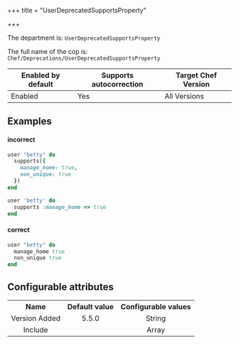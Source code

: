 +++
title = "UserDeprecatedSupportsProperty"

+++

<!-- This content is automatically generated. See https://github.com/chef/chef-web-docs/blob/main/generated/README.md -->

The department is: `UserDeprecatedSupportsProperty`

The full name of the cop is: `Chef/Deprecations/UserDeprecatedSupportsProperty`

| Enabled by default | Supports autocorrection | Target Chef Version |
| --- | --- | --- |
| Enabled | Yes | All Versions |

## Examples


#### incorrect

```ruby
user "betty" do
  supports({
    manage_home: true,
    non_unique: true
  })
end

user 'betty' do
  supports :manage_home => true
end
```

#### correct

```ruby
user "betty" do
  manage_home true
  non_unique true
end
```

## Configurable attributes

<table>
<tbody><tr>
<th>Name</th>
<th>Default value</th>
<th>Configurable values</th>
</tr>
<tr>
<td style="text-align:center">Version Added</td>
<td style="text-align:center">5.5.0</td>
<td style="text-align:center">String</td>
</tr>
<tr><td style="text-align:center">Include</td>
<td style="text-align:center"><ul>
</ul>
</td>
<td style="text-align:center">Array</td>
</tr></tbody></table>
